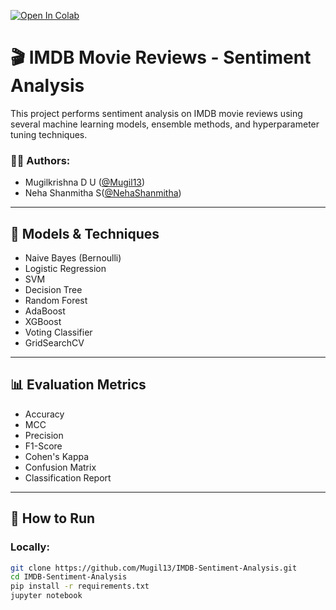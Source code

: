 [![Open In Colab](https://colab.research.google.com/assets/colab-badge.svg)](https://colab.research.google.com/github/Mugil13/IMDB-Sentiment-Analysis/blob/main/IMDB_Reviews_2_0.ipynb)

# 🎬 IMDB Movie Reviews - Sentiment Analysis

This project performs sentiment analysis on IMDB movie reviews using several machine learning models, ensemble methods, and hyperparameter tuning techniques.

### 👨‍💻 Authors:
- Mugilkrishna D U ([@Mugil13](https://github.com/Mugil13))
- Neha Shanmitha S([@NehaShanmitha](https://github.com/NehaShanmitha))

---

## 🧠 Models & Techniques

- Naive Bayes (Bernoulli)
- Logistic Regression
- SVM
- Decision Tree
- Random Forest
- AdaBoost 
- XGBoost
- Voting Classifier
- GridSearchCV

---

## 📊 Evaluation Metrics
- Accuracy
- MCC
- Precision
- F1-Score
- Cohen's Kappa
- Confusion Matrix
- Classification Report

---

## 🔧 How to Run

### Locally:
```bash
git clone https://github.com/Mugil13/IMDB-Sentiment-Analysis.git
cd IMDB-Sentiment-Analysis
pip install -r requirements.txt
jupyter notebook
